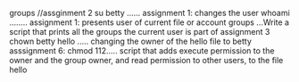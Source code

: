 groups  //assginment 2
su betty ...... assignment 1: changes the user
whoami ........ assignment 1: presents user of current file or account
groups   ...Write a script that prints all the groups the current user is part of
assignment 3 chown betty hello ..... changing the owner of the hello file to betty
asssignment 6:    chmod 112..... script that adds execute permission to the owner and the group owner, and read permission to other users, to the file hello
